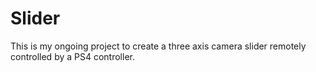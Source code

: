 # Slider

This is my ongoing project to create a three axis camera slider remotely controlled by a PS4 controller.

